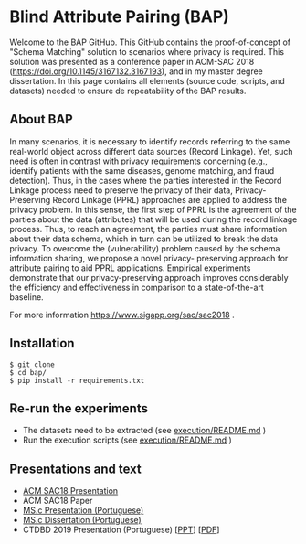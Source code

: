 # Blind Attribute Pairing (BAP)

Welcome to the BAP GitHub. This GitHub contains the proof-of-concept of "Schema Matching" solution to scenarios where privacy is required. This solution was presented as a conference paper in ACM-SAC 2018 (https://doi.org/10.1145/3167132.3167193), and in my master degree dissertation. In this page contains all elements (source code, scripts, and datasets) needed to ensure de repeatability of the BAP results. 

## About BAP

In many scenarios, it is necessary to identify records referring to the same real-world object across different data sources (Record Linkage). Yet, such need is often in contrast with privacy requirements concerning (e.g., identify patients with the same diseases, genome matching, and fraud detection). Thus, in the cases where the parties interested in the Record Linkage process need to preserve the privacy of their data, Privacy-Preserving Record Linkage (PPRL) approaches are applied to address the privacy problem. In this sense, the first step of PPRL is the agreement of the parties about the data (attributes) that will be used during the record linkage process. Thus, to reach an agreement, the parties must share information about their data schema, which in turn can be utilized to break the data privacy. To overcome the (vulnerability) problem caused by the schema information sharing, we propose a novel privacy- preserving approach for attribute pairing to aid PPRL applications. Empirical experiments demonstrate that our privacy-preserving approach improves considerably the efficiency and effectiveness in comparison to a state-of-the-art baseline.

For more information https://www.sigapp.org/sac/sac2018 .


## Installation 

    $ git clone 
    $ cd bap/
    $ pip install -r requirements.txt

## Re-run the experiments

- The datasets need to be extracted  (see [execution/README.md](data/README.md) )
- Run the execution scripts (see [execution/README.md](scripts/README.md) )

## Presentations and text

 - [ACM SAC18 Presentation](https://1drv.ms/p/s!AiduPqZxUF_qi4Mb3Q2gGVeZ6K8hJA)  
 - ACM SAC18 Paper
 - [MS.c Presentation (Portuguese) ](https://1drv.ms/p/s!AiduPqZxUF_qjZonchHU41EYKUPXKA)
 - [MS.c Dissertation (Portuguese)](http://dspace.sti.ufcg.edu.br:8080/jspui/handle/riufcg/1671)
 - CTDBD 2019 Presentation (Portuguese) [[PPT](https://1drv.ms/p/s!AiduPqZxUF_qju06z-YMYF9XzuFrSw)] [[PDF](https://1drv.ms/b/s!AiduPqZxUF_qju9LpZ1m_dTU_L4ytg?e=kl9pZG)]
